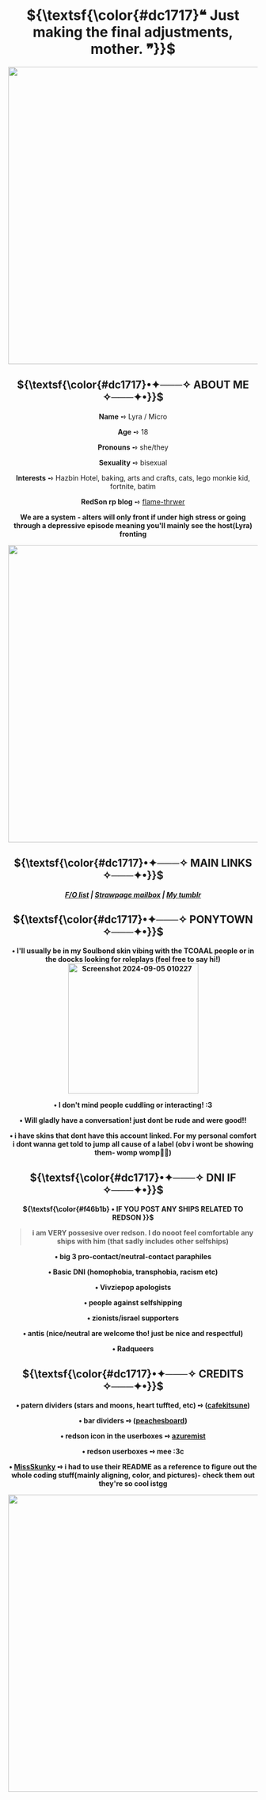 <h1 align="center"> 
 ${\textsf{\color{#dc1717}❝ Just making the final adjustments, mother. ❞}}$ 
</h1> 
<p align="center">
<img width="600" src="https://64.media.tumblr.com/798d6d4381742830594d601f1ed024c0/21f098bcf9c3d012-ff/s1280x1920/59fcb0d19318e07a7d75c0ef139ba4f95be2ccdc.pnj">
</p> 

<h2 strong div align="center"> 
 ${\textsf{\color{#dc1717}•✦───✧ ABOUT ME ✧───✦•}}$ 
</h2 div> 
 
<div align="center">
 
**Name** ➺ Lyra / Micro

**Age** ➺ 18

**Pronouns** ➺ she/they

**Sexuality** ➺ bisexual

**Interests** ➺ Hazbin Hotel, baking, arts and crafts, cats, lego monkie kid, fortnite, batim

**RedSon rp blog** ➺ [flame-thrwer](https://www.tumblr.com/flame-thrwer)

</div>

<strong align="center">
 
We are a system - alters will only front if under high stress or going through a depressive episode meaning you'll mainly see the host(Lyra) fronting
<p align="center">
<img width="600" src="https://64.media.tumblr.com/6a6b303ce8147cd2d4c303a98c350af0/21f098bcf9c3d012-1d/s1280x1920/3785ac97ffa8c34804350c2c0bf9d76dafe890ba.pnj">
</p> 

<h2 strong div align="center"> 
 ${\textsf{\color{#dc1717}•✦───✧ MAIN LINKS ✧───✦•}}$ 
</h2 div> 

<div align="center">
 
***[F/O list](<https://lyras-blorbos.carrd.co/>) | [Strawpage mailbox](<https://microsmailbox.straw.page/>) | [My tumblr](https://www.tumblr.com/lunarbroadcast)***
</div>

<h2 strong div align="center"> 
 ${\textsf{\color{#dc1717}•✦───✧ PONYTOWN ✧───✦•}}$ 
</h2 div> 

<div align="center">

• I'll usually be in my Soulbond skin vibing with the TCOAAL people or in the doocks looking for roleplays (feel free to say hi!)
<img width="263" alt="Screenshot 2024-09-05 010227" src="https://github.com/user-attachments/assets/8d9cc827-c3f4-483b-8f3c-00f3b7860368">

• I don't mind people cuddling or interacting! :3

• Will gladly have a conversation! just dont be rude and were good!!

• i have skins that dont have this account linked. For my personal comfort i dont wanna get told to jump all cause of a label (obv i wont be showing them- womp womp🫵🏼)
</div>

<h2 strong div align="center"> 
 ${\textsf{\color{#dc1717}•✦───✧ DNI IF ✧───✦•}}$ 
</h2 div>

<strong> ${\textsf{\color{#f46b1b} • IF YOU POST ANY SHIPS RELATED TO REDSON }}$ 

> **i am VERY possesive over redson. I do nooot feel comfortable any ships with him (that sadly includes other selfships)**

**• big 3 pro-contact/neutral-contact paraphiles**

**• Basic DNI (homophobia, transphobia, racism etc)**

**• Vivziepop apologists**

**• people against selfshipping**

**• zionists/israel supporters**

**• antis (nice/neutral are welcome tho! just be nice and respectful)**

**• Radqueers**
 
<h2 strong div align="center"> 
 ${\textsf{\color{#dc1717}•✦───✧ CREDITS ✧───✦•}}$ 
</h2 div> 

**• patern dividers (stars and moons, heart tuffted, etc) ➺ ([cafekitsune](<https://www.tumblr.com/cafekitsune>))**

**• bar dividers ➺ ([peachesboard](<https://www.tumblr.com/peachesboard>))**

**• redson icon in the userboxes ➺ [azuremist](<https://www.tumblr.com/azuremist/707024698488324096/i-made-an-hq-version-of-red-sons-icon-which-can>)**

**• redson userboxes ➺ mee :3c**

**• [MissSkunky](https://github.com/MissSkunky) ➺ i had to use their README as a reference to figure out the whole coding stuff(mainly aligning, color, and pictures)- check them out they're so cool istgg**

<p align="center">
<img width="600" src="https://64.media.tumblr.com/89ffb74cdc88bdae9ff22a1e78212fdb/21f098bcf9c3d012-1d/s1280x1920/48ed5899e1538c241efd377e6a84a71c1815a00f.pnj">
</p> 
